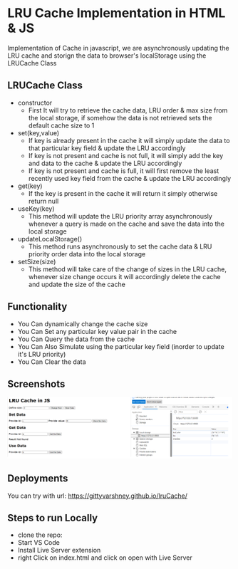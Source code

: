 # LRU Cache Implementation in HTML & JS
Implementation of Cache in javascript, we are asynchronously updating the LRU cache and storign the data to browser's localStorage using the LRUCache Class

## LRUCache Class
- constructor
  - First It will try to retrieve the cache data, LRU order & max size from the local storage, if somehow the data is not retrieved sets the default cache size to 1
- set(key,value) 
    -   If key is already present in the cache it will simply update the data to that particular key field & update the LRU accordingly
    -   If key is not present and cache is not full, it will simply add the key and data to the cache & update the LRU accordingly
    -   If key is not present and cache is full, it will first remove the least recently used key field from the cache & update the LRU accordingly
- get(key)
    - If the key is present in the cache it will return it simply otherwise return null
- useKey(key)
  - This method will update the LRU priority array asynchronously whenever a query is made on the cache and save the data into the local storage
- updateLocalStorage()
  - This method runs asynchronously to set the cache data & LRU priority order data into the local storage
- setSize(size)
  - This method will take care of the change of sizes in the LRU cache, whenever size change occurs it will accordingly delete the cache and update the size of the cache

## Functionality 
-   You Can dynamically change the cache size
-   You Can Set any particular key value pair in the cache
-   You Can Query the data from the cache
-   You Can Also Simulate using the particular key field (inorder to update it's LRU priority)
-   You Can Clear the data

## Screenshots
![Browser Screenshot](https://github.com/gittyvarshney/lruCache/blob/main/lru-cache.jpg?raw=true)


## Deployments
You can try with url: https://gittyvarshney.github.io/lruCache/


## Steps to run Locally
- clone the repo:
- Start VS Code
- Install Live Server extension
- right Click on index.html and click on open with Live Server